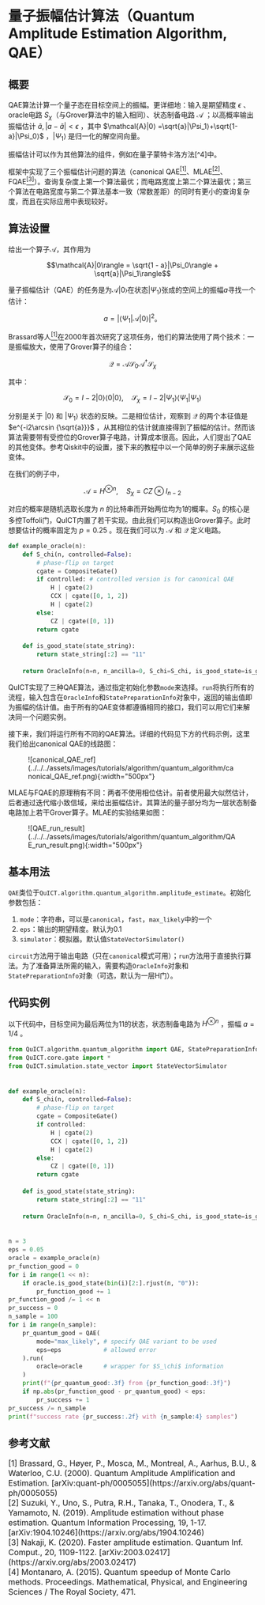 # 量子振幅估计算法（Quantum Amplitude Estimation Algorithm, QAE）

## 概要

QAE算法计算一个量子态在目标空间上的振幅。更详细地：输入是期望精度 $\epsilon$ 、oracle电路 $S_\chi$（与Grover算法中的输入相同）、状态制备电路 $\mathcal{A}$ ；以高概率输出振幅估计 $\tilde a,|a-\tilde a|<\epsilon$ ，其中 $\mathcal{A}|0⟩ =\sqrt{a}|\Psi_1⟩+\sqrt{1-a}|\Psi_0⟩$ ，$|\Psi_1⟩$ 是归一化的解空间向量。

振幅估计可以作为其他算法的组件，例如在量子蒙特卡洛方法[^4]中。

框架中实现了三个振幅估计问题的算法（canonical QAE[<sup>[1]</sup>](#refer1)、MLAE[<sup>[2]</sup>](#refer2)、FQAE[<sup>[3]</sup>](#refer3)）。查询复杂度上第一个算法最优；而电路宽度上第二个算法最优；第三个算法在电路宽度与第二个算法基本一致（常数差距）的同时有更小的查询复杂度，而且在实际应用中表现较好。

## 算法设置

给出一个算子$\mathcal{A}$，其作用为

$$\mathcal{A}|0\rangle = \sqrt{1 - a}|\Psi_0\rangle + \sqrt{a}|\Psi_1\rangle$$

量子振幅估计（QAE）的任务是为$\mathcal{A} | 0\rangle$在状态$|\Psi_1\rangle$张成的空间上的振幅$a$寻找一个估计：

$$a = |\langle\Psi_1 | \mathcal{A} | 0\rangle|^2。$$

Brassard等人[<sup>[1]</sup>](#refer1)在2000年首次研究了这项任务，他们的算法使用了两个技术：一是振幅放大，使用了Grover算子的组合：

$$\mathcal{Q} = \mathcal{A}\mathcal{S}_0\mathcal{A}^\dagger\mathcal{S}_{\chi}$$

其中：

$$\mathcal{S}_0=I-2|0⟩⟨0|0⟩, \quad \mathcal{S}_{\chi}=I-2|\Psi_1⟩⟨\Psi_1|\Psi_1⟩$$

分别是关于 $|0\rangle$ 和 $|\Psi_1\rangle$ 状态的反映。二是相位估计，观察到 $\mathcal{Q}$ 的两个本征值是 $e^{-i2\arcsin {\sqrt{a}}}$ ，从其相位的估计就直接得到了振幅的估计。然而该算法需要带有受控位的Grover算子电路，计算成本很高。因此，人们提出了QAE的其他变体。参考Qiskit中的设置，接下来的教程中以一个简单的例子来展示这些变体。

在我们的例子中，

$$\mathcal{A}=H^{\otimes n}, \quad S_\chi=CZ \otimes I_{n-2}$$

对应的概率是随机选取长度为 $n$ 的比特串而开始两位均为$1$的概率。$S_0$ 的核心是多控Toffoli门，QuICT内置了若干实现。由此我们可以构造出Grover算子。此时想要估计的概率固定为 $p = 0.25$ 。现在我们可以为 $\mathcal{A}$ 和 $\mathcal{Q}$ 定义电路。

``` python
def example_oracle(n):
    def S_chi(n, controlled=False):
        # phase-flip on target
        cgate = CompositeGate()
        if controlled: # controlled version is for canonical QAE
            H | cgate(2)
            CCX | cgate([0, 1, 2])
            H | cgate(2)
        else:
            CZ | cgate([0, 1])
        return cgate

    def is_good_state(state_string):
        return state_string[:2] == "11"

    return OracleInfo(n=n, n_ancilla=0, S_chi=S_chi, is_good_state=is_good_state)

```

QuICT实现了三种QAE算法，通过指定初始化参数`mode`来选择。`run`将执行所有的流程，输入包含在`OracleInfo`和`StatePreparationInfo`对象中，返回的输出值即为振幅的估计值。由于所有的QAE变体都遵循相同的接口，我们可以用它们来解决同一个问题实例。

接下来，我们将运行所有不同的QAE算法。详细的代码见下方的代码示例，这里我们给出canonical QAE的线路图：

<figure markdown>
![canonical_QAE_ref](../../../assets/images/tutorials/algorithm/quantum_algorithm/canonical_QAE_ref.png){:width="500px"}
</figure>

MLAE与FQAE的原理稍有不同：两者不使用相位估计。前者使用最大似然估计，后者通过迭代缩小致信域，来给出振幅估计。其算法的量子部分均为一层状态制备电路加上若干Grover算子。MLAE的实验结果如图：

<figure markdown>
![QAE_run_result](../../../assets/images/tutorials/algorithm/quantum_algorithm/QAE_run_result.png){:width="500px"}
</figure>

## 基本用法

`QAE`类位于`QuICT.algorithm.quantum_algorithm.amplitude_estimate`。初始化参数包括：

1. `mode`：字符串，可以是`canonical`，`fast`，`max_likely`中的一个
2. `eps`：输出的期望精度。默认为0.1
3. `simulator`：模拟器。默认值`StateVectorSimulator()`

`circuit`方法用于输出电路（只在`canonical`模式可用）；`run`方法用于直接执行算法。为了准备算法所需的输入，需要构造`OracleInfo`对象和`StatePreparationInfo`对象（可选，默认为一层H门）。

## 代码实例

以下代码中，目标空间为最后两位为11的状态，状态制备电路为 $H^{\otimes n}$ ，振幅 $a=1/4$ 。

```python
from QuICT.algorithm.quantum_algorithm import QAE, StatePreparationInfo, OracleInfo
from QuICT.core.gate import *
from QuICT.simulation.state_vector import StateVectorSimulator


def example_oracle(n):
    def S_chi(n, controlled=False):
        # phase-flip on target
        cgate = CompositeGate()
        if controlled:
            H | cgate(2)
            CCX | cgate([0, 1, 2])
            H | cgate(2)
        else:
            CZ | cgate([0, 1])
        return cgate

    def is_good_state(state_string):
        return state_string[:2] == "11"

    return OracleInfo(n=n, n_ancilla=0, S_chi=S_chi, is_good_state=is_good_state)


n = 3
eps = 0.05
oracle = example_oracle(n)
pr_function_good = 0
for i in range(1 << n):
    if oracle.is_good_state(bin(i)[2:].rjust(n, "0")):
        pr_function_good += 1
pr_function_good /= 1 << n
pr_success = 0
n_sample = 100
for i in range(n_sample):
    pr_quantum_good = QAE(
        mode="max_likely", # specify QAE variant to be used
        eps=eps            # allowed error
    ).run(
        oracle=oracle      # wrapper for $S_\chi$ information
    )
    print(f"{pr_quantum_good:.3f} from {pr_function_good:.3f}")
    if np.abs(pr_function_good - pr_quantum_good) < eps:
        pr_success += 1
pr_success /= n_sample
print(f"success rate {pr_success:.2f} with {n_sample:4} samples")
```

## 参考文献

<div id="refer1"></div>
<font size=3>
[1] Brassard, G., Høyer, P., Mosca, M., Montreal, A., Aarhus, B.U., & Waterloo, C.U. (2000). Quantum Amplitude Amplification and Estimation. [arXiv:quant-ph/0005055](https://arxiv.org/abs/quant-ph/0005055)
</font>

<div id="refer2"></div>
<font size=3>
[2] Suzuki, Y., Uno, S., Putra, R.H., Tanaka, T., Onodera, T., & Yamamoto, N. (2019). Amplitude estimation without phase estimation. Quantum Information Processing, 19, 1-17. [arXiv:1904.10246](https://arxiv.org/abs/1904.10246)
</font>

<div id="refer3"></div>
<font size=3>
[3] Nakaji, K. (2020). Faster amplitude estimation. Quantum Inf. Comput., 20, 1109-1122. [arXiv:2003.02417](https://arxiv.org/abs/2003.02417)
</font>

<div id="refer4"></div>
<font size=3>
[4] Montanaro, A. (2015). Quantum speedup of Monte Carlo methods. Proceedings. Mathematical, Physical, and Engineering Sciences / The Royal Society, 471.
</font>